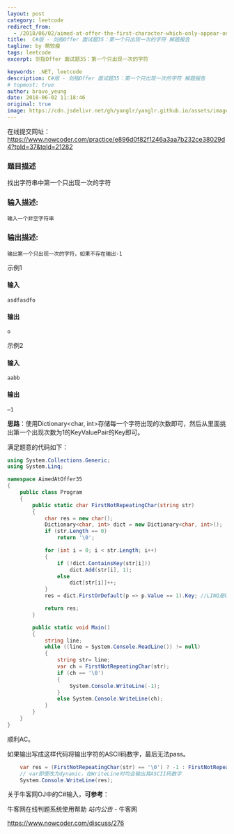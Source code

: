 ```yaml
---
layout: post
category: leetcode
redirect_from:
  - /2018/06/02/aimed-at-offer-the-first-character-which-only-appear-once-csharp/
title:  C#版 - 剑指Offer 面试题35：第一个只出现一次的字符 解题报告
tagline: by 萌较瘦
tags: leetcode
excerpt: 剑指Offer 面试题35：第一个只出现一次的字符

keywords: .NET, leetcode
description: C#版 - 剑指Offer 面试题35：第一个只出现一次的字符 解题报告
# topmost: true
author: bravo_yeung
date: 2018-06-02 11:18:46
original: true
image: https://cdn.jsdelivr.net/gh/yanglr/yanglr.github.io/assets/images/2020/edison-gzh1.png
---
```


在线提交网址：
<https://www.nowcoder.com/practice/e896d0f82f1246a3aa7b232ce38029d4?tpId=37&tqId=21282>


### 题目描述

找出字符串中第一个只出现一次的字符 

### 输入描述:

```
输入一个非空字符串
```

### 输出描述:

```
输出第一个只出现一次的字符，如果不存在输出-1
```

示例1

#### 输入

```
asdfasdfo
```

#### 输出


```
o
```


示例2

#### 输入

```
aabb
```

#### 输出


```
—1
```

**思路**：使用Dictionary&lt;char, int>存储每一个字符出现的次数即可，然后从里面挑出第一个出现次数为1的KeyValuePair的Key即可。

满足题意的代码如下：
```csharp
using System.Collections.Generic;
using System.Linq;

namespace AimedAtOffer35
{
    public class Program
    {
        public static char FirstNotRepeatingChar(string str)
        {
            char res = new char();
            Dictionary<char, int> dict = new Dictionary<char, int>();
            if (str.Length == 0)
                return '\0';

            for (int i = 0; i < str.Length; i++)
            {
                if (!dict.ContainsKey(str[i]))
                    dict.Add(str[i], 1);
                else
                    dict[str[i]]++;
            }
            res = dict.FirstOrDefault(p => p.Value == 1).Key; //LINQ是C#3.0中引入的，可以直接用，目前C#已到7.0版

            return res;
        }

        public static void Main()
        {
            string line;
            while ((line = System.Console.ReadLine()) != null)
            {
                string str= line;
                var ch = FirstNotRepeatingChar(str);
                if (ch == '\0')
                {
                    System.Console.WriteLine(-1);
                }
                else System.Console.WriteLine(ch);
            }
        }
    }
}
```

顺利AC。

如果输出写成这样代码将输出字符的ASCII码数字，最后无法pass。
```csharp
    var res = (FirstNotRepeatingChar(str) == '\0') ? -1 : FirstNotRepeatingChar(str);
    // var即使改为dynamic，在WriteLine时均会输出其ASCII码数字
    System.Console.WriteLine(res);
```

关于牛客网OJ中的C#输入，**可参考**：

牛客网在线判题系统使用帮助 *站内公告* - 牛客网 

<https://www.nowcoder.com/discuss/276>
